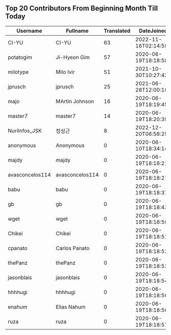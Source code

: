 ## Top 20 Contributors From Beginning Month Till Today ##
|Username|Fullname|Translated|DateJoined|
|--------|--------|----------|----------|
|CI-YU|CI-YU|63|2022-11-16T02:14:58.|
|potatogim|Ji-Hyeon Gim|57|2020-06-19T18:18:58.|
|milotype|Milo Ivir|51|2021-10-30T10:27:42.|
|jprusch|jprusch|25|2021-06-28T12:00:18.|
|majo|MArtin Johnson|16|2020-06-19T18:19:45Z|
|master7|master7|14|2020-06-19T18:20:39.|
|NuriInfos_JSK|정성근|8|2022-12-20T06:58:29.|
|anonymous|Anonymous|0|2020-06-10T18:34:14.|
|majdy|majdy|0|2020-06-19T18:18:21.|
|avasconcelos114|avasconcelos114|0|2020-06-19T18:18:27Z|
|babu|babu|0|2020-06-19T18:18:37.|
|gb|gb|0|2020-06-19T18:18:43.|
|wget|wget|0|2020-06-19T18:18:50Z|
|Chikei|Chikei|0|2020-06-19T18:18:51Z|
|cpanato|Carlos Panato|0|2020-06-19T18:18:53Z|
|thePanz|thePanz|0|2020-06-19T18:18:53Z|
|jasonblais|jasonblais|0|2020-06-19T18:18:54Z|
|hhhhugi|hhhhugi|0|2020-06-19T18:18:56.|
|enahum|Elias  Nahum|0|2020-06-19T18:18:56Z|
|ruza|ruza|0|2020-06-19T18:18:57.|
